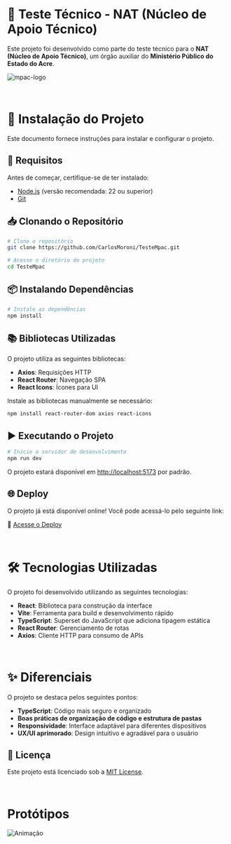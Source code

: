 # 📝 Teste Técnico - NAT (Núcleo de Apoio Técnico)

Este projeto foi desenvolvido como parte do teste técnico para o **NAT (Núcleo de Apoio Técnico)**, um órgão auxiliar do **Ministério Público do Estado do Acre**.

<!-- imagen logo -->
![mpac-logo](https://github.com/user-attachments/assets/987d994a-354f-4b2b-9e26-6097dfcb45ef)


&nbsp;

# 📌 Instalação do Projeto

Este documento fornece instruções para instalar e configurar o projeto.

## 🚀 Requisitos

Antes de começar, certifique-se de ter instalado:

- [Node.js](https://nodejs.org/) (versão recomendada: 22 ou superior)
- [Git](https://git-scm.com/)

## 📥 Clonando o Repositório

```sh
# Clone o repositório
git clone https://github.com/CarlosMoroni/TesteMpac.git

# Acesse o diretório do projeto
cd TesteMpac
```

## 📦 Instalando Dependências

```sh
# Instale as dependências
npm install
```

## 📚 Bibliotecas Utilizadas

O projeto utiliza as seguintes bibliotecas:

- **Axios**: Requisições HTTP
- **React Router**: Navegação SPA
- **React Icons**: Ícones para UI

Instale as bibliotecas manualmente se necessário:

```sh
npm install react-router-dom axios react-icons
```

## ▶️ Executando o Projeto

```sh
# Inicie o servidor de desenvolvimento
npm run dev
```

O projeto estará disponível em [http://localhost:5173](http://localhost:5173) por padrão.

## 🌐 Deploy

O projeto já está disponível online! Você pode acessá-lo pelo seguinte link:

🔗 [Acesse o Deploy](https://teste-mpac.vercel.app/)


&nbsp;

# 🛠️ Tecnologias Utilizadas

O projeto foi desenvolvido utilizando as seguintes tecnologias:

- **React**: Biblioteca para construção da interface
- **Vite**: Ferramenta para build e desenvolvimento rápido
- **TypeScript**: Superset do JavaScript que adiciona tipagem estática
- **React Router**: Gerenciamento de rotas
- **Axios**: Cliente HTTP para consumo de APIs

&nbsp;

# ✨ Diferenciais

O projeto se destaca pelos seguintes pontos:

- **TypeScript**: Código mais seguro e organizado
- **Boas práticas de organização de código e estrutura de pastas**
- **Responsividade**: Interface adaptável para diferentes dispositivos
- **UX/UI aprimorado**: Design intuitivo e agradável para o usuário

## 📜 Licença

Este projeto está licenciado sob a [MIT License](LICENSE).

&nbsp;

# Protótipos
<!-- gif de telas -->
![Animação](https://github.com/user-attachments/assets/1cbb5a16-937b-4ed2-b029-90220ba1476a)
